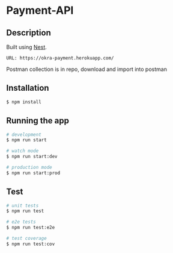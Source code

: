 # Payment-API

## Description

Built using [Nest](https://github.com/nestjs/nest).

```
URL: https://okra-payment.herokuapp.com/
```

Postman collection is in repo, download and import into postman

## Installation

```bash
$ npm install
```

## Running the app

```bash
# development
$ npm run start

# watch mode
$ npm run start:dev

# production mode
$ npm run start:prod
```

## Test

```bash
# unit tests
$ npm run test

# e2e tests
$ npm run test:e2e

# test coverage
$ npm run test:cov
```
